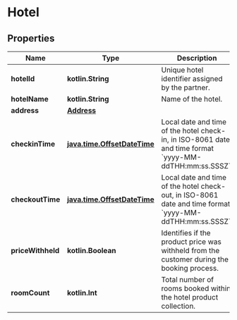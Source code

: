 
# Hotel

## Properties
Name | Type | Description | Notes
------------ | ------------- | ------------- | -------------
**hotelId** | **kotlin.String** | Unique hotel identifier assigned by the partner. | 
**hotelName** | **kotlin.String** | Name of the hotel. | 
**address** | [**Address**](Address.md) |  | 
**checkinTime** | [**java.time.OffsetDateTime**](java.time.OffsetDateTime.md) | Local date and time of the hotel check-in, in ISO-8061 date and time format &#x60;yyyy-MM-ddTHH:mm:ss.SSSZ&#x60;. | 
**checkoutTime** | [**java.time.OffsetDateTime**](java.time.OffsetDateTime.md) | Local date and time of the hotel check-out, in ISO-8061 date and time format &#x60;yyyy-MM-ddTHH:mm:ss.SSSZ&#x60;. | 
**priceWithheld** | **kotlin.Boolean** | Identifies if the product price was withheld from the customer during the booking process. |  [optional]
**roomCount** | **kotlin.Int** | Total number of rooms booked within the hotel product collection. |  [optional]



